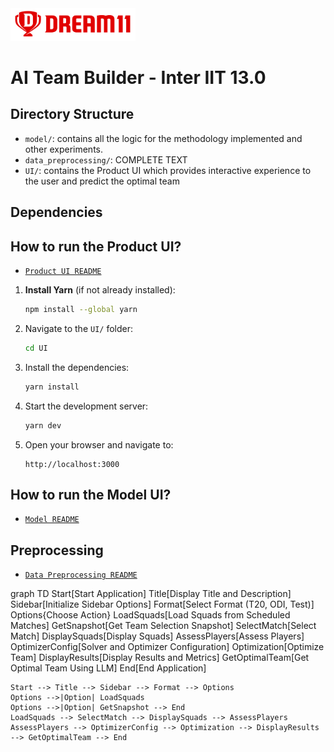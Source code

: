 <img src="d11_logo.png" width="200">

# AI Team Builder - Inter IIT 13.0

## Directory Structure

- `model/`: contains all the logic for the methodology implemented and other experiments.
- `data_preprocessing/`: COMPLETE TEXT
- `UI/`: contains the Product UI which provides interactive experience to the user and predict the optimal team
<!-- add the test of the directories and their descriptions -->

## Dependencies

<!-- <mention what all to install (libraries)> -->

## How to run the Product UI?

- [`Product UI README`](./UI/README.md)

1. **Install Yarn** (if not already installed):

   ```bash
   npm install --global yarn
   ```

2. Navigate to the `UI/` folder:

   ```bash
   cd UI
   ```

3. Install the dependencies:

   ```bash
   yarn install
   ```

4. Start the development server:

   ```bash
   yarn dev
   ```

5. Open your browser and navigate to:

   ```
   http://localhost:3000
   ```

<!-- <mention steps to run the product UI> -->
<!-- <include screenshots> -->

## How to run the Model UI?

- [`Model README`](./model/README.md)

<!-- <mention steps to run the Model UI>
<and a walkthrough of the UI with SS> -->

## Preprocessing

<!-- mention how to run preprocessing -->

- [`Data Preprocessing README`](./data_preprocessing/README.md)

graph TD
Start[Start Application]
Title[Display Title and Description]
Sidebar[Initialize Sidebar Options]
Format[Select Format (T20, ODI, Test)]
Options{Choose Action}
LoadSquads[Load Squads from Scheduled Matches]
GetSnapshot[Get Team Selection Snapshot]
SelectMatch[Select Match]
DisplaySquads[Display Squads]
AssessPlayers[Assess Players]
OptimizerConfig[Solver and Optimizer Configuration]
Optimization[Optimize Team]
DisplayResults[Display Results and Metrics]
GetOptimalTeam[Get Optimal Team Using LLM]
End[End Application]

    Start --> Title --> Sidebar --> Format --> Options
    Options -->|Option| LoadSquads
    Options -->|Option| GetSnapshot --> End
    LoadSquads --> SelectMatch --> DisplaySquads --> AssessPlayers
    AssessPlayers --> OptimizerConfig --> Optimization --> DisplayResults --> GetOptimalTeam --> End
